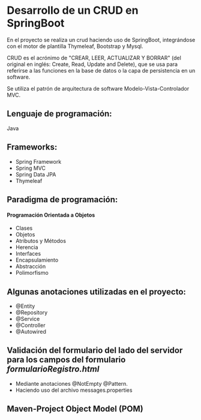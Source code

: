 # Desarrollo de un CRUD en SpringBoot
En el proyecto se realiza un crud haciendo uso de SpringBoot, integrándose con el motor de plantilla Thymeleaf, Bootstrap y Mysql.

CRUD es el acrónimo de "CREAR, LEER, ACTUALIZAR Y BORRAR" (del original en inglés: Create, Read, Update and Delete), que se usa para referirse a las funciones en la base de datos o la capa de persistencia en un software.

Se utiliza el patrón de arquitectura de software Modelo-Vista-Controlador MVC.

## Lenguaje de programación:
Java
## Frameworks:
* Spring Framework
* Spring MVC
* Spring Data JPA
* Thymeleaf

## Paradigma de programación:
#### Programación Orientada a Objetos
 * Clases
 * Objetos
 * Atributos y Métodos
 * Herencia
 * Interfaces
 * Encapsulamiento
 * Abstracción
 * Polimorfismo
## Algunas anotaciones utilizadas en el proyecto:
 *   @Entity
 *   @Repository
 *   @Service
 *   @Controller
 *   @Autowired
## Validación del formulario del lado del servidor para los campos del formulario *formularioRegistro.html*
* Mediante anotaciones @NotEmpty @Pattern.
*  Haciendo uso del archivo messages.properties
## Maven-Project Object Model (POM)
